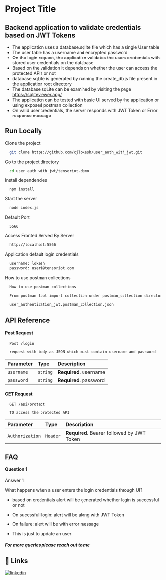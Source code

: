 
# Project Title

## Backend application to validate credentials based on JWT Tokens


- The application uses a database.sqlite file which has a single User table
- The user table has a username and encrypted password
- On the login request, the application validates the users credentials with stored user credentials on the database
- Based on the validation it depends on whether the user can access the protected APIs or not
- database.sqLite is generated by running the create_db.js file present in the application root directory
- The database.sqLite can be examined by visiting the page https://sqliteviewer.app/
- The application can be tested with basic UI served by the application or using exposed postman collection
- On valid user credentials, the server responds with JWT Token or Error response message
## Run Locally

Clone the project

```bash
  git clone https://github.com/cjlokesh/user_auth_with_jwt.git
```

Go to the project directory

```bash
  cd user_auth_with_jwt/tensoriot-demo
```

Install dependencies

```bash
  npm install
```

Start the server

```bash
  node index.js
```

Default Port

```bash
  5566
```

Access Fronted Served By Server

```bash
  http://localhost:5566
```
Application default login credentials

```bash
  username: lokesh
  password: user1@tensoriot.com
```

How to use postman collections

```bash
  How to use postman collections
  
  From postman tool import collection under postman_collection directory  

  user_authentication_jwt.postman_collection.json
```



## API Reference

#### Post Request

```http
  Post /login

  request with body as JSON which must contain username and password
```

| Parameter | Type     | Description                |
| :-------- | :------- | :------------------------- |
| `username` | `string` | **Required**. username |
| `password` | `string` | **Required**. password |

#### GET Request

```http
  GET /api/protect
  
  TO access the protected API 
```

| Parameter | Type     | Description                       |
| :-------- | :------- | :-------------------------------- |
| `Authorization`      | `Header` | **Required**. Bearer  followed by JWT Token |



## FAQ

#### Question 1

Answer 1 

What happens when a user enters the login credentials through UI?

- based on credentials alert will be generated 
whether login is successful or not

- On sucessfull login:  alert will be along with JWT Token

- On failure:  alert will be with error message

- This is just to update an user

##### For more queries please reach out to me
## 🔗 Links
[![linkedin](https://img.shields.io/badge/linkedin-0A66C2?style=for-the-badge&logo=linkedin&logoColor=white)](https://www.linkedin.com/in/lokeshcj-415113118)


